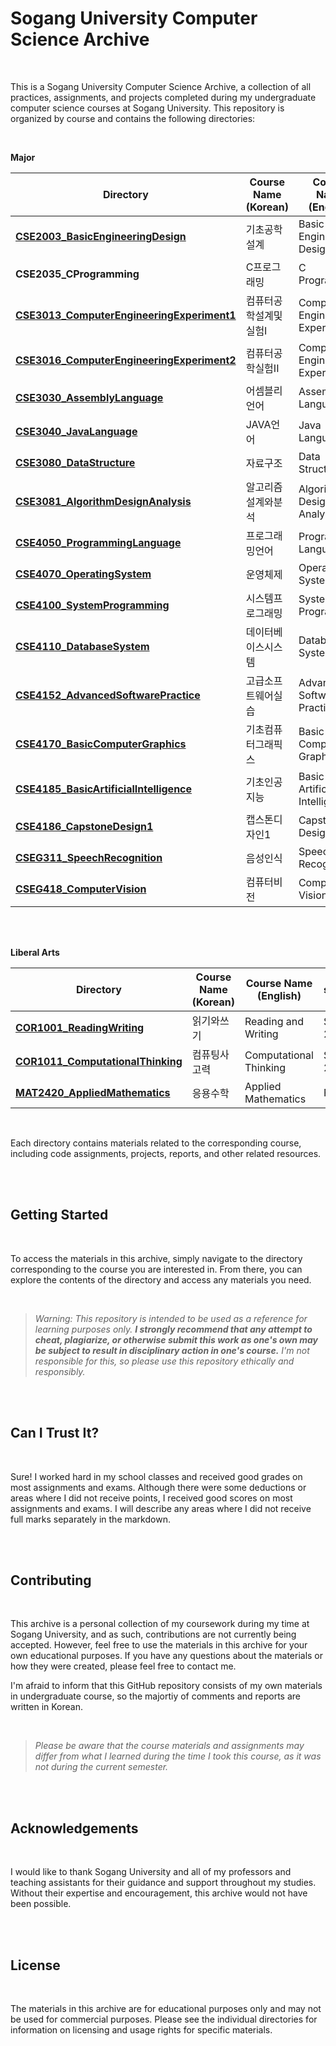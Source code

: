 # Sogang University Computer Science Archive

<br/>

This is a Sogang University Computer Science Archive, a collection of all practices, assignments, and projects completed during my undergraduate computer science courses at Sogang University. This repository is organized by course and contains the following directories:

<br/>

**Major**

| Directory                                                    | Course Name (Korean)  | Course Name (English)             | semester    |
| ------------------------------------------------------------ | --------------------- | --------------------------------- | ----------- |
| **[CSE2003_BasicEngineeringDesign](https://github.com/Glanceyes/Sogang-University-Computer-Science/tree/main/CSE2003_BasicEngineeringDesign)** | 기초공학설계          | Basic Engineering Design          | Spring 2017 |
| **CSE2035_CProgramming**                                     | C프로그래밍           | C Programming                     | Fall 2017   |
| **[CSE3013_ComputerEngineeringExperiment1](https://github.com/Glanceyes/Sogang-University-Computer-Science/tree/main/CSE3013_ComputerEngineeringExperiment1)** | 컴퓨터공학설계및실험I | Computer Engineering Experiment 1 | Fall 2018   |
| **[CSE3016_ComputerEngineeringExperiment2](https://github.com/Glanceyes/Sogang-University-Computer-Science/tree/main/CSE3016_ComputerEngineeringExperiment2)** | 컴퓨터공학실험II      | Computer Engineering Experiment 2 | Fall 2018   |
| **[CSE3030_AssemblyLanguage](https://github.com/Glanceyes/Sogang-University-Computer-Science/tree/main/CSE3030_AssemblyLanguage)** | 어셈블리언어          | Assembly Language                 | Spring 2018 |
| **[CSE3040_JavaLanguage](https://github.com/Glanceyes/Sogang-University-Computer-Science/tree/main/CSE3040_JavaLanguage)** | JAVA언어              | Java Language                     | Fall 2018   |
| **[CSE3080_DataStructure](https://github.com/Glanceyes/Sogang-University-Computer-Science/tree/main/CSE3080_DataStructure)** | 자료구조              | Data Structure                    | Spring 2018 |
| **[CSE3081_AlgorithmDesignAnalysis](https://github.com/Glanceyes/Sogang-University-Computer-Science/tree/main/CSE3081_AlgorithmDesignAnalysis)** | 알고리즘설계와분석    | Algorithm Design and Analysis     | Fall 2018   |
| **[CSE4050_ProgrammingLanguage](https://github.com/Glanceyes/Sogang-University-Computer-Science/tree/main/CSE4050_ProgrammingLanguage)** | 프로그래밍언어        | Programming Language              | Spring 2019 |
| **[CSE4070_OperatingSystem](https://github.com/Glanceyes/Sogang-University-Computer-Science/tree/main/CSE4070_OperatingSystem)** | 운영체제              | Operating System                  | Fall 2022   |
| **[CSE4100_SystemProgramming](https://github.com/Glanceyes/Sogang-University-Computer-Science/tree/main/CSE4100_SystemProgramming)** | 시스템프로그래밍      | System Programming                | Spring 2019 |
| **[CSE4110_DatabaseSystem](https://github.com/Glanceyes/Sogang-University-Computer-Science/tree/main/CSE4110_DatabaseSystem)** | 데이터베이스시스템    | Database System                   | Spring 2019 |
| **[CSE4152_AdvancedSoftwarePractice](https://github.com/Glanceyes/Sogang-University-Computer-Science/tree/main/CSE4152_AdvancedSoftwarePractice)** | 고급소프트웨어실습    | Advanced Software Practice        | Fall 2022   |
| **[CSE4170_BasicComputerGraphics](https://github.com/Glanceyes/Sogang-University-Computer-Science/tree/main/CSE4170_BasicComputerGraphics)** | 기초컴퓨터그래픽스    | Basic Computer Graphics           | Spring 2023 |
| **[CSE4185_BasicArtificialIntelligence](https://github.com/Glanceyes/Sogang-University-Computer-Science/tree/main/CSE4185_BasicArtificialIntelligence)** | 기초인공지능          | Basic Artificial Intelligence     | Fall 2022   |
| **[CSE4186_CapstoneDesign1](https://github.com/Glanceyes/Sogang-University-Computer-Science/tree/main/CSE4186_CapstoneDesign1)** | 캡스톤디자인1         | Capstone Design 1                 | Spring 2023 |
| **[CSEG311_SpeechRecognition](https://github.com/Glanceyes/Sogang-University-Computer-Science/tree/main/CSEG311_SpeechRecognition)** | 음성인식              | Speech Recognition                | Spring 2023 |
| **[CSEG418_ComputerVision](https://github.com/Glanceyes/Sogang-University-Computer-Science/tree/main/CSEG418_ComputerVision)** | 컴퓨터비전            | Computer Vision                   | Fall 2022   |

<br/>

<br/>

**Liberal Arts**

| Directory                                                    | Course Name (Korean) | Course Name (English)  | semester    |
| ------------------------------------------------------------ | -------------------- | ---------------------- | ----------- |
| **[COR1001_ReadingWriting](https://github.com/Glanceyes/Sogang-University-Computer-Science/tree/main/COR1001_ReadingWriting)** | 읽기와쓰기           | Reading and Writing    | Spring 2017 |
| **[COR1011_ComputationalThinking](https://github.com/Glanceyes/Sogang-University-Computer-Science/tree/main/COR1011_ComputationalThinking)** | 컴퓨팅사고력         | Computational Thinking | Spring 2017 |
| **[MAT2420_AppliedMathematics](https://github.com/Glanceyes/Sogang-University-Computer-Science/tree/main/MAT2420_AppliedMathematics)** | 응용수학             | Applied Mathematics    | Fall 2022   |

<br/>

Each directory contains materials related to the corresponding course, including code assignments, projects, reports, and other related resources.

<br/><br/>

## Getting Started

<br/>

To access the materials in this archive, simply navigate to the directory corresponding to the course you are interested in. From there, you can explore the contents of the directory and access any materials you need.

<br/>

> *Warning: This repository is intended to be used as a reference for learning purposes only. **I strongly recommend that any attempt to cheat, plagiarize, or otherwise submit this work as one's own may be subject to result in disciplinary action in one's course.** I'm not responsible for this, so please use this repository ethically and responsibly.*

<br/>

<br/>

## Can I Trust It?

<br/>

Sure! I worked hard in my school classes and received good grades on most assignments and exams. Although there were some deductions or areas where I did not receive points, I received good scores on most assignments and exams. I will describe any areas where I did not receive full marks separately in the markdown.

<br/><br/>

## Contributing

<br/>

This archive is a personal collection of my coursework during my time at Sogang University, and as such, contributions are not currently being accepted. However, feel free to use the materials in this archive for your own educational purposes. If you have any questions about the materials or how they were created, please feel free to contact me. 

I'm afraid to inform that this GitHub repository consists of my own materials in undergraduate course, so the majortiy of comments and reports are written in Korean.

<br/>

> *Please be aware that the course materials and assignments may differ from what I learned during the time I took this course, as it was not during the current semester.*

<br/><br/>

## Acknowledgements

<br/>

I would like to thank Sogang University and all of my professors and teaching assistants for their guidance and support throughout my studies. Without their expertise and encouragement, this archive would not have been possible.

<br/><br/>

## License

<br/>

The materials in this archive are for educational purposes only and may not be used for commercial purposes. Please see the individual directories for information on licensing and usage rights for specific materials.